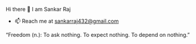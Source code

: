 Hi there 👋 I am Sankar Raj

- 📫 Reach me at sankarraj432@gmail.com

“Freedom (n.): To ask nothing. To expect nothing. To depend on nothing.” 
